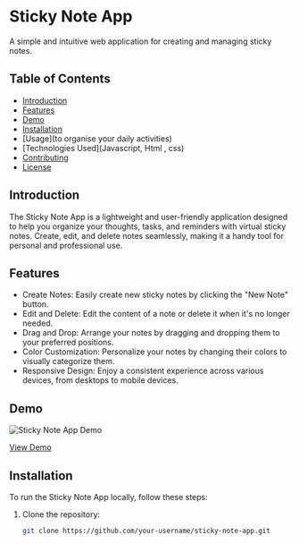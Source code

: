 # Sticky Note App

A simple and intuitive web application for creating and managing sticky notes.

## Table of Contents
- [Introduction](#introduction)
- [Features](#features)
- [Demo](#demo)
- [Installation](#installation)
- [Usage](to organise your daily activities)
- [Technologies Used](Javascript, Html , css)
- [Contributing](#contributing)
- [License](#license)

## Introduction

The Sticky Note App is a lightweight and user-friendly application designed to help you organize your thoughts, tasks, 
and reminders with virtual sticky notes. Create, edit, and delete notes seamlessly, making it a handy tool for personal and professional use.

## Features

- Create Notes: Easily create new sticky notes by clicking the "New Note" button.
- Edit and Delete: Edit the content of a note or delete it when it's no longer needed.
- Drag and Drop: Arrange your notes by dragging and dropping them to your preferred positions.
- Color Customization: Personalize your notes by changing their colors to visually categorize them.
- Responsive Design: Enjoy a consistent experience across various devices, from desktops to mobile devices.

## Demo

![Sticky Note App Demo](link-to-demo-gif-or-screenshot)

[View Demo](link-to-live-demo)

## Installation

To run the Sticky Note App locally, follow these steps:

1. Clone the repository:
   ```bash
   git clone https://github.com/your-username/sticky-note-app.git
